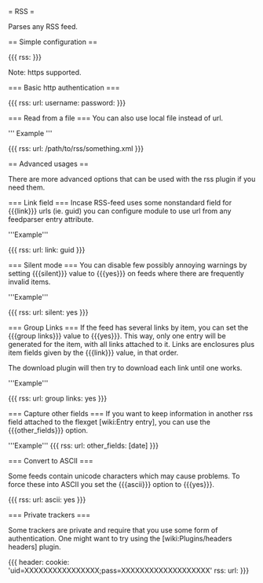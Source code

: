 = RSS =

Parses any RSS feed.

== Simple configuration ==

{{{
rss: <url>
}}}

Note: https supported.

=== Basic http authentication ===

{{{
rss:
  url: <url>
  username: <name>
  password: <password>
}}}

=== Read from a file ===
You can also use local file instead of url.

''' Example '''

{{{
rss:
  url: /path/to/rss/something.xml
}}}

== Advanced usages ==

There are more advanced options that can be used with the rss plugin if you need them.

=== Link field ===
Incase RSS-feed uses some nonstandard field for {{{link}}} urls (ie. guid) you can
configure module to use url from any feedparser entry attribute.

'''Example'''

{{{
rss:
  url: <url>
  link: guid
}}}

=== Silent mode ===
You can disable few possibly annoying warnings by setting {{{silent}}} value to {{{yes}}} on feeds where there are
frequently invalid items.

'''Example'''

{{{
rss:
  url: <url>
  silent: yes
}}}

=== Group Links ===
If the feed has several links by item, you can set the {{{group links}}} value to {{{yes}}}. This way, only one entry will be generated for the item, with all links attached to it.
Links are enclosures plus item fields given by the {{{link}}} value, in that order.

The download plugin will then try to download each link until one works.

'''Example'''

{{{
rss:
  url: <url>
  group links: yes
}}}

=== Capture other fields ===
If you want to keep information in another rss field attached to the flexget [wiki:Entry entry], you can use the {{{other_fields}}} option.

'''Example'''
{{{
rss:
  url: <url>
  other_fields: [date]
}}}

=== Convert to ASCII ===

Some feeds contain unicode characters which may cause problems. To force these into ASCII you set the {{{ascii}}} option to {{{yes}}}.

{{{
rss:
  url: <url>
  ascii: yes
}}}

=== Private trackers ===

Some trackers are private and require that you use some form of authentication. One might want to try using the [wiki:Plugins/headers headers] plugin.

{{{
header:
  cookie: 'uid=XXXXXXXXXXXXXXXX;pass=XXXXXXXXXXXXXXXXXXX'
rss:
  url: <url>
}}}
